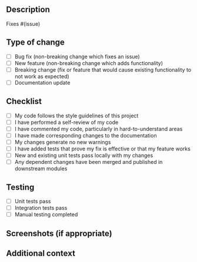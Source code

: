 ## Description
<!-- Please include a summary of the changes and which issue is fixed. -->

Fixes #(issue)

## Type of change
<!-- Please delete options that are not relevant. -->

- [ ] Bug fix (non-breaking change which fixes an issue)
- [ ] New feature (non-breaking change which adds functionality)
- [ ] Breaking change (fix or feature that would cause existing functionality to not work as expected)
- [ ] Documentation update

## Checklist

- [ ] My code follows the style guidelines of this project
- [ ] I have performed a self-review of my code
- [ ] I have commented my code, particularly in hard-to-understand areas
- [ ] I have made corresponding changes to the documentation
- [ ] My changes generate no new warnings
- [ ] I have added tests that prove my fix is effective or that my feature works
- [ ] New and existing unit tests pass locally with my changes
- [ ] Any dependent changes have been merged and published in downstream modules

## Testing
<!-- Describe the tests that you ran to verify your changes -->

- [ ] Unit tests pass
- [ ] Integration tests pass
- [ ] Manual testing completed

## Screenshots (if appropriate)
<!-- Add screenshots to help explain your changes -->

## Additional context
<!-- Add any other context about the pull request here. -->